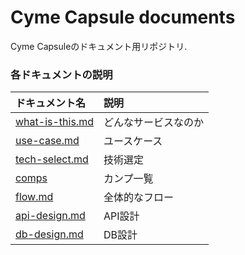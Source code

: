 # Cyme Capsule documents
Cyme Capsuleのドキュメント用リポジトリ.

### 各ドキュメントの説明

|ドキュメント名|説明|
|:--|:--|
|[what-is-this.md](./what-is-this.md)|どんなサービスなのか|
|[use-case.md](./use-case.md)|ユースケース|
|[tech-select.md](./tech-select.md)|技術選定|
|[comps](https://xd.adobe.com/view/b04db78a-c9c9-4961-5d7e-b192eb7dcbd2-c67c/)|カンプ一覧|
|[flow.md](./flow.md)|全体的なフロー|
|[api-design.md](./api-design.md)|API設計|
|[db-design.md](./db-design.md)|DB設計|

